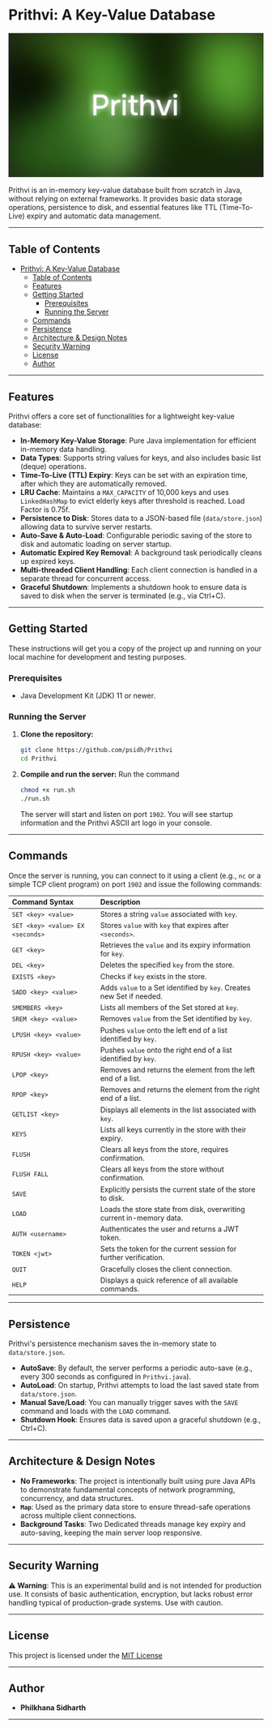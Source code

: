 # Prithvi: A Key-Value Database

![alt text](assets/Prithvi.png)

Prithvi is an in-memory key-value database built from scratch in Java, without relying on external frameworks. It provides basic data storage operations, persistence to disk, and essential features like TTL (Time-To-Live) expiry and automatic data management.

---

## Table of Contents

- [Prithvi: A Key-Value Database](#prithvi-a-key-value-database)
  - [Table of Contents](#table-of-contents)
  - [Features](#features)
  - [Getting Started](#getting-started)
    - [Prerequisites](#prerequisites)
    - [Running the Server](#running-the-server)
  - [Commands](#commands)
  - [Persistence](#persistence)
  - [Architecture \& Design Notes](#architecture--design-notes)
  - [Security Warning](#security-warning)
  - [License](#license)
  - [Author](#author)

---

## Features

Prithvi offers a core set of functionalities for a lightweight key-value database:

- **In-Memory Key-Value Storage**: Pure Java implementation for efficient in-memory data handling.
- **Data Types**: Supports string values for keys, and also includes basic list (deque) operations.
- **Time-To-Live (TTL) Expiry**: Keys can be set with an expiration time, after which they are automatically removed.
- **LRU Cache**: Maintains a `MAX_CAPACITY` of 10,000 keys and uses `LinkedHashMap` to evict elderly keys after threshold is reached. Load Factor is 0.75f.
- **Persistence to Disk**: Stores data to a JSON-based file (`data/store.json`) allowing data to survive server restarts.
- **Auto-Save & Auto-Load**: Configurable periodic saving of the store to disk and automatic loading on server startup.
- **Automatic Expired Key Removal**: A background task periodically cleans up expired keys.
- **Multi-threaded Client Handling**: Each client connection is handled in a separate thread for concurrent access.
- **Graceful Shutdown**: Implements a shutdown hook to ensure data is saved to disk when the server is terminated (e.g., via Ctrl+C).

---

## Getting Started

These instructions will get you a copy of the project up and running on your local machine for development and testing purposes.

### Prerequisites

- Java Development Kit (JDK) 11 or newer.

### Running the Server

1.  **Clone the repository:**
    ```bash
    git clone https://github.com/psidh/Prithvi
    cd Prithvi
    ```
2.  **Compile and run the server:**
    Run the command
    ```bash
    chmod +x run.sh
    ./run.sh
    ```
    The server will start and listen on port `1902`. You will see startup information and the Prithvi ASCII art logo in your console.

---

## Commands

Once the server is running, you can connect to it using a client (e.g., `nc` or a simple TCP client program) on port `1902` and issue the following commands:

| Command Syntax                   | Description                                                           |
| :------------------------------- | :-------------------------------------------------------------------- |
| `SET <key> <value>`              | Stores a string `value` associated with `key`.                        |
| `SET <key> <value> EX <seconds>` | Stores `value` with `key` that expires after `<seconds>`.             |
| `GET <key>`                      | Retrieves the `value` and its expiry information for `key`.           |
| `DEL <key>`                      | Deletes the specified `key` from the store.                           |
| `EXISTS <key>`                   | Checks if `key` exists in the store.                                  |
| `SADD <key> <value>`             | Adds `value` to a Set identified by `key`. Creates new Set if needed. |
| `SMEMBERS <key>`                 | Lists all members of the Set stored at `key`.                         |
| `SREM <key> <value>`             | Removes `value` from the Set identified by `key`.                     |
| `LPUSH <key> <value>`            | Pushes `value` onto the left end of a list identified by `key`.       |
| `RPUSH <key> <value>`            | Pushes `value` onto the right end of a list identified by `key`.      |
| `LPOP <key>`                     | Removes and returns the element from the left end of a list.          |
| `RPOP <key>`                     | Removes and returns the element from the right end of a list.         |
| `GETLIST <key>`                  | Displays all elements in the list associated with `key`.              |
| `KEYS`                           | Lists all keys currently in the store with their expiry.              |
| `FLUSH`                          | Clears all keys from the store, requires confirmation.                |
| `FLUSH FALL`                     | Clears all keys from the store without confirmation.                  |
| `SAVE`                           | Explicitly persists the current state of the store to disk.           |
| `LOAD`                           | Loads the store state from disk, overwriting current in-memory data.  |
| `AUTH <username>`                | Authenticates the user and returns a JWT token.                       |
| `TOKEN <jwt>`                    | Sets the token for the current session for further verification.      |
| `QUIT`                           | Gracefully closes the client connection.                              |
| `HELP`                           | Displays a quick reference of all available commands.                 |

---

## Persistence

Prithvi's persistence mechanism saves the in-memory state to `data/store.json`.

- **AutoSave**: By default, the server performs a periodic auto-save (e.g., every 300 seconds as configured in `Prithvi.java`).
- **AutoLoad**: On startup, Prithvi attempts to load the last saved state from `data/store.json`.
- **Manual Save/Load**: You can manually trigger saves with the `SAVE` command and loads with the `LOAD` command.
- **Shutdown Hook**: Ensures data is saved upon a graceful shutdown (e.g., Ctrl+C).

---

## Architecture & Design Notes

- **No Frameworks**: The project is intentionally built using pure Java APIs to demonstrate fundamental concepts of network programming, concurrency, and data structures.
- **`Map`**: Used as the primary data store to ensure thread-safe operations across multiple client connections.
- **Background Tasks**: Two Dedicated threads manage key expiry and auto-saving, keeping the main server loop responsive.

---

## Security Warning

**⚠️ Warning**: This is an experimental build and is not intended for production use. It consists of basic authentication, encryption, but lacks robust error handling typical of production-grade systems. Use with caution.

---

## License

This project is licensed under the [MIT License](LICENSE)

---

## Author

- **Philkhana Sidharth**

---
